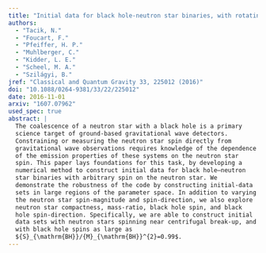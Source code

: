 ```yaml
---
title: "Initial data for black hole-neutron star binaries, with rotating stars"
authors:
  - "Tacik, N."
  - "Foucart, F."
  - "Pfeiffer, H. P."
  - "Muhlberger, C."
  - "Kidder, L. E."
  - "Scheel, M. A."
  - "Szilágyi, B."
jref: "Classical and Quantum Gravity 33, 225012 (2016)"
doi: "10.1088/0264-9381/33/22/225012"
date: 2016-11-01
arxiv: "1607.07962"
used_spec: true
abstract: |
  The coalescence of a neutron star with a black hole is a primary
  science target of ground-based gravitational wave detectors.
  Constraining or measuring the neutron star spin directly from
  gravitational wave observations requires knowledge of the dependence
  of the emission properties of these systems on the neutron star
  spin. This paper lays foundations for this task, by developing a
  numerical method to construct initial data for black hole–neutron
  star binaries with arbitrary spin on the neutron star. We
  demonstrate the robustness of the code by constructing initial-data
  sets in large regions of the parameter space. In addition to varying
  the neutron star spin-magnitude and spin-direction, we also explore
  neutron star compactness, mass-ratio, black hole spin, and black
  hole spin-direction. Specifically, we are able to construct initial
  data sets with neutron stars spinning near centrifugal break-up, and
  with black hole spins as large as
  ${S}_{\mathrm{BH}}/{M}_{\mathrm{BH}}^{2}=0.99$.
---
```

